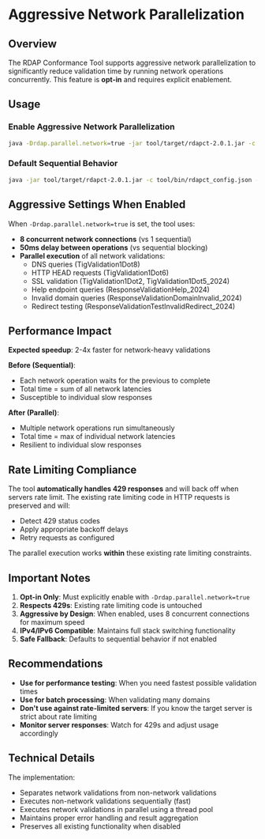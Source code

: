 # Aggressive Network Parallelization

## Overview
The RDAP Conformance Tool supports aggressive network parallelization to significantly reduce validation time by running network operations concurrently. This feature is **opt-in** and requires explicit enablement.

## Usage

### Enable Aggressive Network Parallelization
```bash
java -Drdap.parallel.network=true -jar tool/target/rdapct-2.0.1.jar -c tool/bin/rdapct_config.json -v
```

### Default Sequential Behavior
```bash
java -jar tool/target/rdapct-2.0.1.jar -c tool/bin/rdapct_config.json -v
```

## Aggressive Settings When Enabled

When `-Drdap.parallel.network=true` is set, the tool uses:

- **8 concurrent network connections** (vs 1 sequential)
- **50ms delay between operations** (vs sequential blocking)
- **Parallel execution** of all network validations:
  - DNS queries (TigValidation1Dot8)
  - HTTP HEAD requests (TigValidation1Dot6)
  - SSL validation (TigValidation1Dot2, TigValidation1Dot5_2024)
  - Help endpoint queries (ResponseValidationHelp_2024)
  - Invalid domain queries (ResponseValidationDomainInvalid_2024)
  - Redirect testing (ResponseValidationTestInvalidRedirect_2024)

## Performance Impact

**Expected speedup**: 2-4x faster for network-heavy validations

**Before (Sequential)**:
- Each network operation waits for the previous to complete
- Total time = sum of all network latencies
- Susceptible to individual slow responses

**After (Parallel)**:
- Multiple network operations run simultaneously
- Total time = max of individual network latencies
- Resilient to individual slow responses

## Rate Limiting Compliance

The tool **automatically handles 429 responses** and will back off when servers rate limit. The existing rate limiting code in HTTP requests is preserved and will:

- Detect 429 status codes
- Apply appropriate backoff delays
- Retry requests as configured

The parallel execution works **within** these existing rate limiting constraints.

## Important Notes

1. **Opt-in Only**: Must explicitly enable with `-Drdap.parallel.network=true`
2. **Respects 429s**: Existing rate limiting code is untouched
3. **Aggressive by Design**: When enabled, uses 8 concurrent connections for maximum speed
4. **IPv4/IPv6 Compatible**: Maintains full stack switching functionality
5. **Safe Fallback**: Defaults to sequential behavior if not enabled

## Recommendations

- **Use for performance testing**: When you need fastest possible validation times
- **Use for batch processing**: When validating many domains
- **Don't use against rate-limited servers**: If you know the target server is strict about rate limiting
- **Monitor server responses**: Watch for 429s and adjust usage accordingly

## Technical Details

The implementation:
- Separates network validations from non-network validations
- Executes non-network validations sequentially (fast)
- Executes network validations in parallel using a thread pool
- Maintains proper error handling and result aggregation
- Preserves all existing functionality when disabled